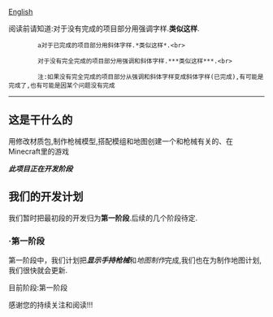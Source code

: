 [English](#English)<br>

阅读前请知道:对于没有完成的项目部分用强调字样.**类似这样**.<br>

            a对于已完成的项目部分用斜体字样.*类似这样*.<br>

            对于没有完全完成的项目部分用强调和斜体字样.***类似这样***.<br>

            注:如果没有完全完成的项目部分从强调和斜体字样变成斜体字样(已完成),有可能是完成了,也有可能是因某个问题没有完成

____________________________________________________________________________________________________________________


## 这是干什么的<br>
用修改材质包,制作枪械模型,搭配模组和地图创建一个和枪械有关的、在Minecraft里的游戏<br>

***此项目正在开发阶段***<br>

## 我们的开发计划

我们暂时把最初段的开发归为**第一阶段**.后续的几个阶段待定.<br>

### ·第一阶段

第一阶段中，我们计划把***显示手持枪械***和*地图制作*完成,我们也在为制作地图计划,我们很快就会更新.<br>

目前阶段:第一阶段<br>


感谢您的持续关注和阅读!!!